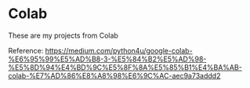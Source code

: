 # Colab
These are my projects from Colab

Reference: https://medium.com/python4u/google-colab-%E6%95%99%E5%AD%B8-3-%E5%84%B2%E5%AD%98-%E5%8D%94%E4%BD%9C%E5%8F%8A%E5%85%B1%E4%BA%AB-colab-%E7%AD%86%E8%A8%98%E6%9C%AC-aec9a73addd2
